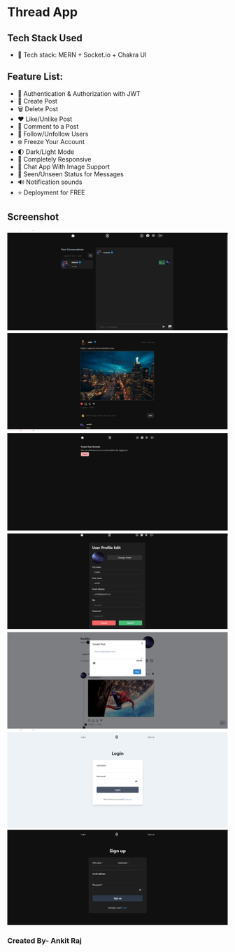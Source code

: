 # Thread App

## Tech Stack Used
    
-   🌟 Tech stack: MERN + Socket.io + Chakra UI

## Feature List:
-   🎃 Authentication & Authorization with JWT
-   📝 Create Post
-   🗑️ Delete Post
-   ❤️ Like/Unlike Post
-   💬 Comment to a Post
-   👥 Follow/Unfollow Users
-   ❄️ Freeze Your Account
-   🌓 Dark/Light Mode
-   📱 Completely Responsive
-   💬 Chat App With Image Support
-   👀 Seen/Unseen Status for Messages
-   🔊 Notification sounds
-   ⭐ Deployment for FREE

## Screenshot
![Screenshot of App](./Images/1.png)
![Screenshot of App](./Images/2.png)
![Screenshot of App](./Images/3.png)
![Screenshot of App](./Images/4.png)
![Screenshot of App](./Images/5.png)
![Screenshot of App](./Images/6.png)
![Screenshot of App](./Images/7.png)

### Created By- Ankit Raj


